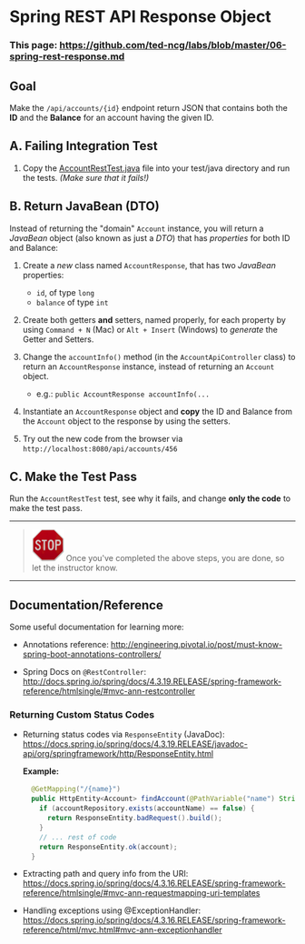 # Spring REST API Response Object

### This page: https://github.com/ted-ncg/labs/blob/master/06-spring-rest-response.md

## Goal

Make the `/api/accounts/{id}` endpoint return JSON that contains both the **ID** and the **Balance**
for an account having the given ID.

## A. Failing Integration Test

1. Copy the [AccountRestTest.java](https://github.com/ted-ncg/labs/blob/master/AccountRestTest.java)
   file into your test/java directory and run the tests. *(Make sure that it fails!)*  

## B. Return JavaBean (DTO)

Instead of returning the "domain" `Account` instance, you will return a *JavaBean* object
(also known as just a *DTO*) that has *properties* for both ID and Balance:

1. Create a *new* class named `AccountResponse`, that has two *JavaBean* properties:
    * `id`, of type `long`
    * `balance` of type `int`

1. Create both getters **and** setters, named properly, for each property by using
   `Command + N` (Mac) or `Alt + Insert` (Windows) to *generate* the Getter and Setters.

1. Change the `accountInfo()` method (in the `AccountApiController` class) to return an `AccountResponse` instance, instead of returning an `Account` object.
    * e.g.: `public AccountResponse accountInfo(...`

1. Instantiate an `AccountResponse` object and **copy** the ID and Balance from the `Account`
   object to the response by using the setters.

1. Try out the new code from the browser via `http://localhost:8080/api/accounts/456`

## C. Make the Test Pass

Run the `AccountRestTest` test, see why it fails, and change **only the code** to make the test pass.

----

> <img src="stop-sign.jpg" width="56" /> Once you've completed the above steps, you are done, so let the instructor know.

----

## Documentation/Reference

Some useful documentation for learning more:

* Annotations reference: http://engineering.pivotal.io/post/must-know-spring-boot-annotations-controllers/

* Spring Docs on `@RestController`: http://docs.spring.io/spring/docs/4.3.19.RELEASE/spring-framework-reference/htmlsingle/#mvc-ann-restcontroller

### Returning Custom Status Codes

* Returning status codes via `ResponseEntity` (JavaDoc): https://docs.spring.io/spring/docs/4.3.19.RELEASE/javadoc-api/org/springframework/http/ResponseEntity.html

  **Example:**

  ```java
    @GetMapping("/{name}")
    public HttpEntity<Account> findAccount(@PathVariable("name") String accountName) {
      if (accountRepository.exists(accountName) == false) {
        return ResponseEntity.badRequest().build();
      }
      // ... rest of code
      return ResponseEntity.ok(account);
    }

  ```

* Extracting path and query info from the URI: https://docs.spring.io/spring/docs/4.3.16.RELEASE/spring-framework-reference/htmlsingle/#mvc-ann-requestmapping-uri-templates

* Handling exceptions using @ExceptionHandler: https://docs.spring.io/spring/docs/4.3.16.RELEASE/spring-framework-reference/html/mvc.html#mvc-ann-exceptionhandler

